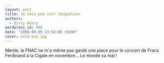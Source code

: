 ```yaml
---
layout: post
title: Je vais pas voir Jacqueline
authors:
  - Dirty Henry
wordpress_id: 466
date: "2008-09-09 13:54:00 +0200"
cover: sold-out.jpg
---
```


Merde, la FNAC ne m'a même pas gardé une place pour le concert de Franz
Ferdinand à la Cigale en novembre… Le monde va mal !
